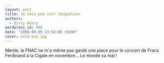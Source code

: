 ```yaml
---
layout: post
title: Je vais pas voir Jacqueline
authors:
  - Dirty Henry
wordpress_id: 466
date: "2008-09-09 13:54:00 +0200"
cover: sold-out.jpg
---
```


Merde, la FNAC ne m'a même pas gardé une place pour le concert de Franz
Ferdinand à la Cigale en novembre… Le monde va mal !
